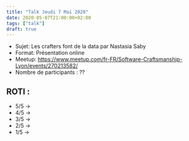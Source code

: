 ```yaml
---
title: "Talk Jeudi 7 Mai 2020"
date: 2020-05-07T21:00:00+02:00
tags: ["talk"]
draft: true
---
```

- Sujet: Les crafters font de la data par Nastasia Saby
- Format: Présentation online
- Meetup: https://www.meetup.com/fr-FR/Software-Craftsmanship-Lyon/events/270213582/
- Nombre de participants : ??

## ROTI :
- 5/5 -> 
- 4/5 -> 
- 3/5 -> 
- 2/5 -> 
- 1/5 -> 
